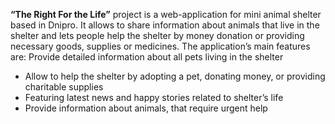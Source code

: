 **“The Right For the Life”** project is a web-application for mini animal shelter based in Dnipro. It allows to share information about animals that live in the shelter and lets people help the shelter by money donation or providing necessary goods, supplies or medicines.
The application’s main features are:
Provide detailed information about all pets living in the shelter
<ul>
  <li>Allow to help the shelter by adopting a pet, donating money, or providing charitable supplies</li>
  <li>Featuring latest news and happy stories related to shelter’s life</li>
  <li>Provide information about animals, that require urgent help</li>
</ul>
